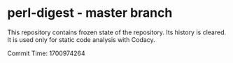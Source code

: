 # perl-digest - master branch

This repository contains frozen state of the repository.
Its history is cleared. It is used only for static code
analysis with Codacy.

Commit Time: 1700974264